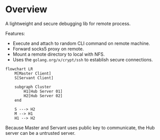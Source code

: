 # Overview

A lightweight and secure debugging lib for remote process.

Features:

- Execute and attach to random CLI command on remote machine.
- Forward socks5 proxy on remote.
- Mount a remote directory to local with NFS.
- Uses the `golang.org/x/crypt/ssh` to establish secure connections.

```mermaid
flowchart LR
    M[Master Client]
    S[Servant Client]

    subgraph Cluster
        H1[Hub Server 01]
        H2[Hub Server 02]
    end

    S ---> H2
    M --> H1
    H1 --> H2
```

Because Master and Servant uses public key to communicate, the Hub server can be a untrusted server.

